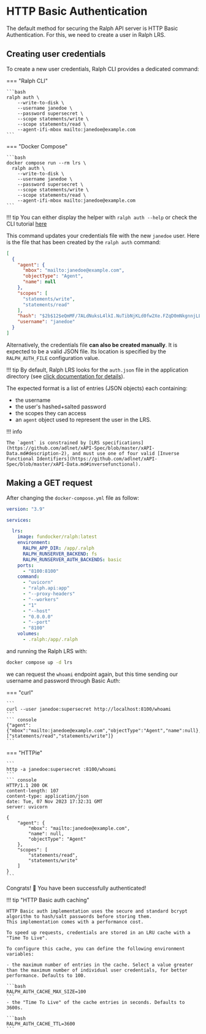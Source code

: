 # HTTP Basic Authentication

The default method for securing the Ralph API server is HTTP Basic Authentication.
For this, we need to create a user in Ralph LRS.

## Creating user credentials

To create a new user credentials, Ralph CLI provides a dedicated command:

=== "Ralph CLI"

    ```bash
    ralph auth \
        --write-to-disk \
        --username janedoe \
        --password supersecret \
        --scope statements/write \
        --scope statements/read \
        --agent-ifi-mbox mailto:janedoe@example.com
    ```

=== "Docker Compose"
    
    ```bash
    docker compose run --rm lrs \
      ralph auth \
        --write-to-disk \
        --username janedoe \
        --password supersecret \
        --scope statements/write \
        --scope statements/read \
        --agent-ifi-mbox mailto:janedoe@example.com
    ```

!!! tip
    You can either display the helper with `ralph auth --help` or check the CLI tutorial [here](../../cli.md)

This command updates your credentials file with the new `janedoe` user.
Here is the file that has been created by the `ralph auth` command:

```json title="auth.json"
[                                                                               
  {                                                                             
    "agent": {                                                                  
      "mbox": "mailto:janedoe@example.com",                                     
      "objectType": "Agent",                                                    
      "name": null                                                              
    },                                                                          
    "scopes": [                                                                 
      "statements/write",                                                           
      "statements/read"
    ],                                                                          
    "hash": "$2b$12$eQmMF/7ALdNuksL4lkI.NuTibNjKLd0fw2Xe.FZqD0mNkgnnjLLPa",     
    "username": "janedoe"                                                       
  }                                                                             
] 
```

Alternatively, the credentials file **can also be created manually**. It is expected to be a valid JSON file. Its location is specified by the `RALPH_AUTH_FILE` configuration value. 

!!! tip
    By default, Ralph LRS looks for the `auth.json` file in the application directory (see [click
    documentation for
    details](https://click.palletsprojects.com/en/8.1.x/api/#click.get_app_dir)).

The expected format is a list of entries (JSON objects) each containing:

- the username
- the user's hashed+salted password
- the scopes they can access
- an `agent` object used to represent the user in the LRS. 

!!! info

    The `agent` is constrained by [LRS specifications](https://github.com/adlnet/xAPI-Spec/blob/master/xAPI-Data.md#description-2), and must use one of four valid [Inverse Functional Identifiers](https://github.com/adlnet/xAPI-Spec/blob/master/xAPI-Data.md#inversefunctional).


## Making a GET request

After changing the `docker-compose.yml` file as follow:
``` yaml hl_lines="10" title="docker-compose.yml"
version: "3.9"

services:

  lrs:
    image: fundocker/ralph:latest
    environment:
      RALPH_APP_DIR: /app/.ralph
      RALPH_RUNSERVER_BACKEND: fs
      RALPH_RUNSERVER_AUTH_BACKENDS: basic
    ports:
      - "8100:8100"
    command:
      - "uvicorn"
      - "ralph.api:app"
      - "--proxy-headers"
      - "--workers"
      - "1"
      - "--host"
      - "0.0.0.0"
      - "--port"
      - "8100"
    volumes:
      - .ralph:/app/.ralph
```
and running the Ralph LRS with:

```bash
docker compose up -d lrs
```

we can request the `whoami` endpoint again, but this time sending our username and password through Basic Auth:

=== "curl"

    ```
    curl --user janedoe:supersecret http://localhost:8100/whoami
    ```
    ``` console
    {"agent":{"mbox":"mailto:janedoe@example.com","objectType":"Agent","name":null},"scopes":["statements/read","statements/write"]}
    ```

=== "HTTPie"

    ``` 
    http -a janedoe:supersecret :8100/whoami 
    ```
    ``` console
    HTTP/1.1 200 OK
    content-length: 107
    content-type: application/json
    date: Tue, 07 Nov 2023 17:32:31 GMT
    server: uvicorn

    {
        "agent": {
            "mbox": "mailto:janedoe@example.com",
            "name": null,
            "objectType": "Agent"
        },
        "scopes": [
            "statements/read",
            "statements/write"
        ]
    }
    ```

Congrats! 🎉 You have been successfully authenticated!

!!! tip "HTTP Basic auth caching"

    HTTP Basic auth implementation uses the secure and standard bcrypt algorithm to hash/salt passwords before storing them.
    This implementation comes with a performance cost.

    To speed up requests, credentials are stored in an LRU cache with a "Time To Live".

    To configure this cache, you can define the following environment variables:

    - the maximum number of entries in the cache. Select a value greater than the maximum number of individual user credentials, for better performance. Defaults to 100. 

    ```bash
    RALPH_AUTH_CACHE_MAX_SIZE=100
    ```
    - the "Time To Live" of the cache entries in seconds. Defaults to 3600s.

    ```bash
    RALPH_AUTH_CACHE_TTL=3600
    ```
